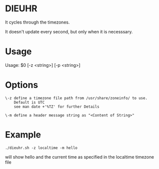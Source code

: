 # DIEUHR

It cycles through the timezones.

It doesn't update every second, but only when it is necesssary.

# Usage

Usage: $0 [-z \<string\>] [-p \<string\>]


# Options

	\-z	define a timezone file path from /usr/share/zoneinfo/ to use.
		Default is UTC
		see man date +'%TZ' for further Details

	\-m	define a header message string as "<Content of String>"

# Example

```
./dieuhr.sh -z localtime -m hello
```

will show hello and the current time as specified in the localtime timezone file
